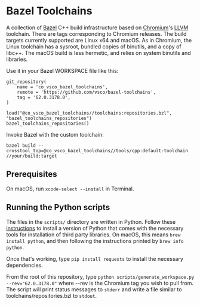 # Bazel Toolchains

A collection of [Bazel](https://bazel.build) C++ build infrastructure based on [Chromium](https://chromium.org)'s [LLVM](https://llvm.org) toolchain. There are tags corresponding to Chromium releases. The build targets currently supported are Linux x64 and macOS. As in Chromium, the Linux toolchain has a sysroot, bundled copies of binutils, and a copy of libc++. The macOS build is less hermetic, and relies on system binutils and libraries.

Use it in your Bazel WORKSPACE file like this:

```
git_repository(
    name = 'co_vsco_bazel_toolchains',
    remote = 'https://github.com/vsco/bazel-toolchains',
    tag = '62.0.3178.0',
)

load("@co_vsco_bazel_toolchains//toolchains:repositories.bzl", "bazel_toolchains_repositories")
bazel_toolchains_repositories()
```

Invoke Bazel with the custom toolchain:

`bazel build --crosstool_top=@co_vsco_bazel_toolchains//tools/cpp:default-toolchain //your/build:target`

## Prerequisites

On macOS, run `xcode-select --install` in Terminal.

## Running the Python scripts

The files in the `scripts/` directory are written in Python. Follow these [instructions](http://docs.python-guide.org/en/latest/starting/installation/) to install a version of Python that comes with the necessary tools for installation of third party libraries. On macOS, this means `brew install python`, and then following the instructions printed by `brew info python`.

Once that's working, type `pip install requests` to install the necessary dependencies.

From the root of this repository, type `python scripts/generate_workspace.py --rev="62.0.3178.0"` where --rev is the Chromium tag you wish to pull from. The script will print status messages to `stderr` and write a file similar to toolchains/repositories.bzl to `stdout`.
